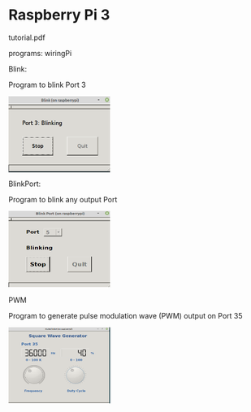 # Raspberry Pi 3

tutorial.pdf

programs:
wiringPi

Blink:

Program to blink Port 3

<img align="center" src="images/Blink.png" width="200" height="150">

BlinkPort:

Program to blink any output Port

<img aligne="center" src="images/BlinkPort.png" width="200" height="150">

PWM

Program to generate pulse modulation  wave (PWM) output on Port 35 

<img align="center" src="images/PWM.png" width="200" height="150">

